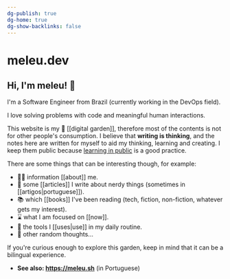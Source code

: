```yaml
---
dg-publish: true
dg-home: true
dg-show-backlinks: false
---
```

# meleu.dev

## Hi, I'm meleu! 👋

I'm a Software Engineer from Brazil (currently working in the DevOps field).

I love solving problems with code and meaningful human interactions.

This website is my 🌱 [[digital garden]], therefore most of the contents is not for other people's consumption. I believe that **writing is thinking**, and the notes here are written for myself to aid my thinking, learning and creating. I keep them public because [learning in public](https://www.swyx.io/learn-in-public/) is a good practice.

There are some things that can be interesting though, for example:

- 🧑‍💻 information [[about]] me.
- 📰 some [[articles]] I write about nerdy things (sometimes in [[artigos|portuguese]]).
- 📚 which [[books]] I've been reading (tech, fiction, non-fiction, whatever gets my interest).
- ⌛ what I am focused on [[now]].
- 🧰 the tools I [[uses|use]] in my daily routine.
- 💭 other random thoughts...

If you're curious enough to explore this garden, keep in mind that it can be a bilingual experience.

- **See also: <https://meleu.sh>** (in Portuguese)
